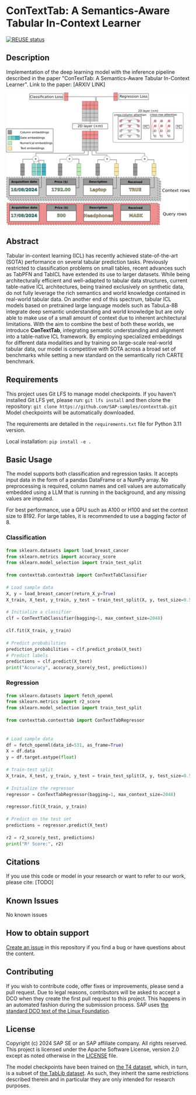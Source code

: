 # ConTextTab: A Semantics-Aware Tabular In-Context Learner
[![REUSE status](https://api.reuse.software/badge/github.com/SAP-samples/contexttab)](https://api.reuse.software/info/github.com/SAP-samples/contexttab)

## Description

Implementation of the deep learning model with the inference pipeline described in the paper "ConTextTab: A Semantics-Aware Tabular In-Context Learner". Link to the paper: [ARXIV LINK]

![logo](./ConTextTab_architecture.png)
## Abstract

Tabular in-context learning (ICL) has recently achieved state-of-the-art (SOTA) performance on several tabular prediction tasks. Previously restricted to classification problems on small tables, recent advances such as TabPFN and TabICL have extended its use to larger datasets. While being architecturally efficient and well-adapted to tabular data structures, current table-native ICL architectures, being trained exclusively on synthetic data, do not fully leverage the rich semantics and world knowledge contained in real-world tabular data. On another end of this spectrum, tabular ICL models based on pretrained large language models such as TabuLa-8B integrate deep semantic understanding and world knowledge but are only able to make use of a small amount of context due to inherent architectural limitations. With the aim to combine the best of both these worlds, we introduce **ConTextTab**, integrating semantic understanding and alignment into a table-native ICL framework. By employing specialized embeddings for different data modalities and by training on large-scale real-world tabular data, our model is competitive with SOTA across a broad set of benchmarks while setting a new standard on the semantically rich CARTE benchmark.

## Requirements

This project uses Git LFS to manage model checkpoints. If you haven't installed Git LFS yet, please run:
```git lfs install```
and then clone the repository:
```git clone https://github.com/SAP-samples/contexttab.git```
Model checkpoints will be automatically downloaded.

The requirements are detailed in the `requirements.txt` file for Python 3.11 version.

Local installation:
```pip install -e .```

## Basic Usage

The model supports both classification and regression tasks. It accepts input data in the form of a pandas DataFrame or a NumPy array. No preprocessing is required, column names and cell values are automatically embedded using a LLM that is running in the background, and any missing values are imputed.

For best performance, use a GPU such as A100 or H100 and set the context size to 8192. For large tables, it is recommended to use a bagging factor of 8.

### Classification

```python
from sklearn.datasets import load_breast_cancer
from sklearn.metrics import accuracy_score
from sklearn.model_selection import train_test_split

from contexttab.contexttab import ConTextTabClassifier

# Load sample data
X, y = load_breast_cancer(return_X_y=True)
X_train, X_test, y_train, y_test = train_test_split(X, y, test_size=0.5, random_state=42)

# Initialize a classifier
clf = ConTextTabClassifier(bagging=1, max_context_size=2048)

clf.fit(X_train, y_train)

# Predict probabilities
prediction_probabilities = clf.predict_proba(X_test)
# Predict labels
predictions = clf.predict(X_test)
print("Accuracy", accuracy_score(y_test, predictions))
```

### Regression
```python
from sklearn.datasets import fetch_openml
from sklearn.metrics import r2_score
from sklearn.model_selection import train_test_split

from contexttab.contexttab import ConTextTabRegressor


# Load sample data
df = fetch_openml(data_id=531, as_frame=True)
X = df.data
y = df.target.astype(float)

# Train-test split
X_train, X_test, y_train, y_test = train_test_split(X, y, test_size=0.5, random_state=42)

# Initialize the regressor
regressor = ConTextTabRegressor(bagging=1, max_context_size=2048)

regressor.fit(X_train, y_train)

# Predict on the test set
predictions = regressor.predict(X_test)

r2 = r2_score(y_test, predictions)
print("R² Score:", r2)
```

## Citations
If you use this code or model in your research or want to refer to our work, please cite: [TODO]

## Known Issues
No known issues

## How to obtain support
[Create an issue](https://github.com/SAP-samples/contexttab/issues) in this repository if you find a bug or have questions about the content.

## Contributing
If you wish to contribute code, offer fixes or improvements, please send a pull request. Due to legal reasons, contributors will be asked to accept a DCO when they create the first pull request to this project. This happens in an automated fashion during the submission process. SAP uses [the standard DCO text of the Linux Foundation](https://developercertificate.org/).

## License
Copyright (c) 2024 SAP SE or an SAP affiliate company. All rights reserved. This project is licensed under the Apache Software License, version 2.0 except as noted otherwise in the [LICENSE](LICENSE) file.

The model checkpoints have been trained on [the T4 dataset](https://huggingface.co/datasets/mlfoundations/t4-full), which, in turn, is a subset of [the TabLib dataset](https://huggingface.co/datasets/approximatelabs/tablib-v1-full). As such, they inherit the same restrictions described therein and in particular they are only intended for research purposes.
